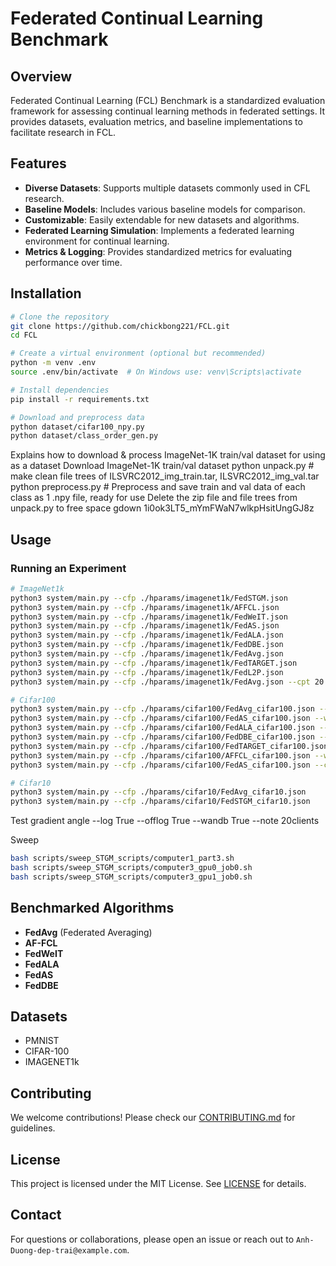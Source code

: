 # Federated Continual Learning Benchmark

## Overview
Federated Continual Learning (FCL) Benchmark is a standardized evaluation framework for assessing continual learning methods in federated settings. It provides datasets, evaluation metrics, and baseline implementations to facilitate research in FCL.

## Features
- **Diverse Datasets**: Supports multiple datasets commonly used in CFL research.
- **Baseline Models**: Includes various baseline models for comparison.
- **Customizable**: Easily extendable for new datasets and algorithms.
- **Federated Learning Simulation**: Implements a federated learning environment for continual learning.
- **Metrics & Logging**: Provides standardized metrics for evaluating performance over time.

## Installation
```sh
# Clone the repository
git clone https://github.com/chickbong221/FCL.git
cd FCL

# Create a virtual environment (optional but recommended)
python -m venv .env
source .env/bin/activate  # On Windows use: venv\Scripts\activate

# Install dependencies
pip install -r requirements.txt

# Download and preprocess data
python dataset/cifar100_npy.py
python dataset/class_order_gen.py
```

Explains how to download & process ImageNet-1K train/val dataset for using as a dataset
Download ImageNet-1K train/val dataset
python unpack.py # make clean file trees of ILSVRC2012_img_train.tar, ILSVRC2012_img_val.tar
python preprocess.py # Preprocess and save train and val data of each class as 1 .npy file, ready for use
Delete the zip file and file trees from unpack.py to free space
gdown 1i0ok3LT5_mYmFWaN7wlkpHsitUngGJ8z

## Usage
### Running an Experiment
```sh
# ImageNet1k
python3 system/main.py --cfp ./hparams/imagenet1k/FedSTGM.json 
python3 system/main.py --cfp ./hparams/imagenet1k/AFFCL.json
python3 system/main.py --cfp ./hparams/imagenet1k/FedWeIT.json
python3 system/main.py --cfp ./hparams/imagenet1k/FedAS.json
python3 system/main.py --cfp ./hparams/imagenet1k/FedALA.json
python3 system/main.py --cfp ./hparams/imagenet1k/FedDBE.json
python3 system/main.py --cfp ./hparams/imagenet1k/FedAvg.json
python3 system/main.py --cfp ./hparams/imagenet1k/FedTARGET.json
python3 system/main.py --cfp ./hparams/imagenet1k/FedL2P.json
python3 system/main.py --cfp ./hparams/imagenet1k/FedAvg.json --cpt 20 --nt 50 --log True --note 20classes --wandb True

# Cifar100
python3 system/main.py --cfp ./hparams/cifar100/FedAvg_cifar100.json --wandb True --offlog True --log True --note final
python3 system/main.py --cfp ./hparams/cifar100/FedAS_cifar100.json --wandb True --offlog True --log True --note final
python3 system/main.py --cfp ./hparams/cifar100/FedALA_cifar100.json --wandb True --offlog True --log True --note final
python3 system/main.py --cfp ./hparams/cifar100/FedDBE_cifar100.json --wandb True --offlog True --log True --note final
python3 system/main.py --cfp ./hparams/cifar100/FedTARGET_cifar100.json --wandb True --offlog True --log True --note final
python3 system/main.py --cfp ./hparams/cifar100/AFFCL_cifar100.json --wandb True --offlog True --log True --note final
python3 system/main.py --cfp ./hparams/cifar100/FedAS_cifar100.json --cpt 20 --nt 15 --log True --offlog True --wandb True --note 20classes

# Cifar10
python3 system/main.py --cfp ./hparams/cifar10/FedAvg_cifar10.json
python3 system/main.py --cfp ./hparams/cifar10/FedSTGM_cifar10.json
```

Test gradient angle
--log True --offlog True --wandb True --note 20clients

Sweep
```sh
bash scripts/sweep_STGM_scripts/computer1_part3.sh
bash scripts/sweep_STGM_scripts/computer3_gpu0_job0.sh
bash scripts/sweep_STGM_scripts/computer3_gpu1_job0.sh
```

## Benchmarked Algorithms
- **FedAvg** (Federated Averaging)
- **AF-FCL** 
- **FedWeIT** 
- **FedALA** 
- **FedAS**
- **FedDBE**

## Datasets
- PMNIST
- CIFAR-100
- IMAGENET1k

## Contributing
We welcome contributions! Please check our [CONTRIBUTING.md](CONTRIBUTING.md) for guidelines.

## License
This project is licensed under the MIT License. See [LICENSE](LICENSE) for details.

## Contact
For questions or collaborations, please open an issue or reach out to `Anh-Duong-dep-trai@example.com`.
